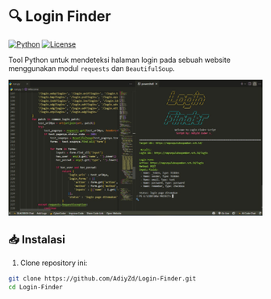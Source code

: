 # 🔍 Login Finder

[![Python](https://img.shields.io/badge/Python-3.8%2B-blue.svg)](https://www.python.org/)
[![License](https://img.shields.io/badge/License-MIT-green.svg)](https://opensource.org/licenses/MIT)

Tool Python untuk mendeteksi halaman login pada sebuah website menggunakan modul `requests` dan `BeautifulSoup`.

![Tester Screenshot](tes.jpeg)

## 📥 Instalasi

1. Clone repository ini:
```bash
git clone https://github.com/AdiyZd/Login-Finder.git
cd Login-Finder

